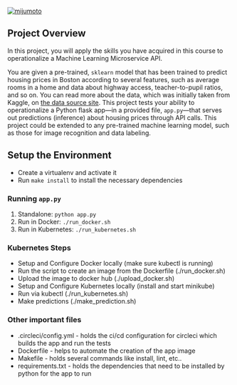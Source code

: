 [![mijumoto](https://circleci.com/gh/mijumoto/nextjs-blog.svg?style=svg)](https://app.circleci.com/pipelines/github/mijumoto/nextjs-blog)

## Project Overview

In this project, you will apply the skills you have acquired in this course to operationalize a Machine Learning Microservice API. 

You are given a pre-trained, `sklearn` model that has been trained to predict housing prices in Boston according to several features, such as average rooms in a home and data about highway access, teacher-to-pupil ratios, and so on. You can read more about the data, which was initially taken from Kaggle, on [the data source site](https://www.kaggle.com/c/boston-housing). This project tests your ability to operationalize a Python flask app—in a provided file, `app.py`—that serves out predictions (inference) about housing prices through API calls. This project could be extended to any pre-trained machine learning model, such as those for image recognition and data labeling.

## Setup the Environment

* Create a virtualenv and activate it
* Run `make install` to install the necessary dependencies

### Running `app.py`

1. Standalone:  `python app.py`
2. Run in Docker:  `./run_docker.sh`
3. Run in Kubernetes:  `./run_kubernetes.sh`

### Kubernetes Steps

* Setup and Configure Docker locally (make sure kubectl is running)
* Run the script to create an image from the Dockerfile (./run_docker.sh)
* Upload the image to docker hub (./upload_docker.sh)
* Setup and Configure Kubernetes locally (install and start minikube)
* Run via kubectl (./run_kubernetes.sh)
* Make predictions (./make_prediction.sh)

### Other important files

* .circleci/config.yml - holds the ci/cd configuration for circleci which builds the app and run the tests
* Dockerfile - helps to automate the creation of the app image
* Makefile - holds several commands like install, lint, etc..
* requirements.txt - holds the dependencies that need to be installed by python for the app to run
